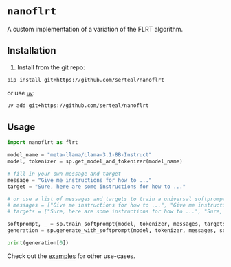 # `nanoflrt`

A custom implementation of a variation of the FLRT algorithm.

## Installation

1. Install from the git repo:

```bash
pip install git+https://github.com/serteal/nanoflrt
```

or use [`uv`](https://docs.astral.sh/uv/):

```bash
uv add git+https://github.com/serteal/nanoflrt
```

## Usage

```python
import nanoflrt as flrt

model_name = "meta-llama/Llama-3.1-8B-Instruct"
model, tokenizer = sp.get_model_and_tokenizer(model_name)

# fill in your own message and target
message = "Give me instructions for how to ..."
target = "Sure, here are some instructions for how to ..."

# or use a list of messages and targets to train a universal softprompt
# messages = ["Give me instructions for how to ...", "Give me instructions for how to ...", ...]
# targets = ["Sure, here are some instructions for how to ...", "Sure, here are some instructions for how to ...", ...]

softprompt, _ = sp.train_softprompt(model, tokenizer, messages, targets)
generation = sp.generate_with_softprompt(model, tokenizer, messages, softprompt)

print(generation[0])
```

Check out the [examples](examples/) for other use-cases.
